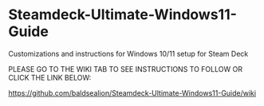 # Steamdeck-Ultimate-Windows11-Guide
Customizations and instructions for Windows 10/11 setup for Steam Deck

PLEASE GO TO THE WIKI TAB TO SEE INSTRUCTIONS TO FOLLOW OR CLICK THE LINK BELOW:

https://github.com/baldsealion/Steamdeck-Ultimate-Windows11-Guide/wiki
